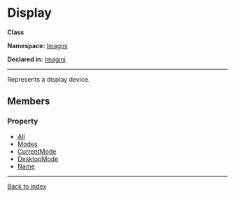 # Display

**Class**

**Namespace:** [Imagini](Imagini.md)

**Declared in:** [Imagini](Imagini.md)

------



Represents a display device.


## Members

### Property
* [All](Imagini.Display.All.md)
* [Modes](Imagini.Display.Modes.md)
* [CurrentMode](Imagini.Display.CurrentMode.md)
* [DesktopMode](Imagini.Display.DesktopMode.md)
* [Name](Imagini.Display.Name.md)

------

[Back to index](index.md)